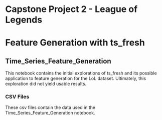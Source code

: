 # Capstone Project 2 - League of Legends
# Feature Generation with ts_fresh

## Time_Series_Feature_Generation
This notebook contains the initial explorations of ts_fresh and its possible application to feature generation for the
LoL dataset. Ultimately, this exploration did not yield usable results.

### CSV Files
These csv files contain the data used in the Time_Series_Feature_Generation notebook.
